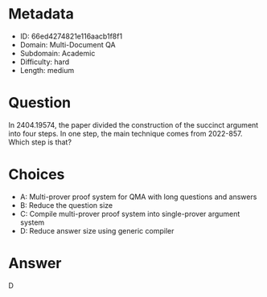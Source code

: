 # Metadata

- ID: 66ed4274821e116aacb1f8f1
- Domain: Multi-Document QA
- Subdomain: Academic
- Difficulty: hard
- Length: medium

# Question

In 2404.19574, the paper divided the construction of the succinct argument into four steps. In one step, the main technique comes from 2022-857. Which step is that?

# Choices

- A: Multi-prover proof system for QMA with long questions and answers
- B: Reduce the question size
- C: Compile multi-prover proof system into single-prover argument system
- D: Reduce answer size using generic compiler

# Answer

D
